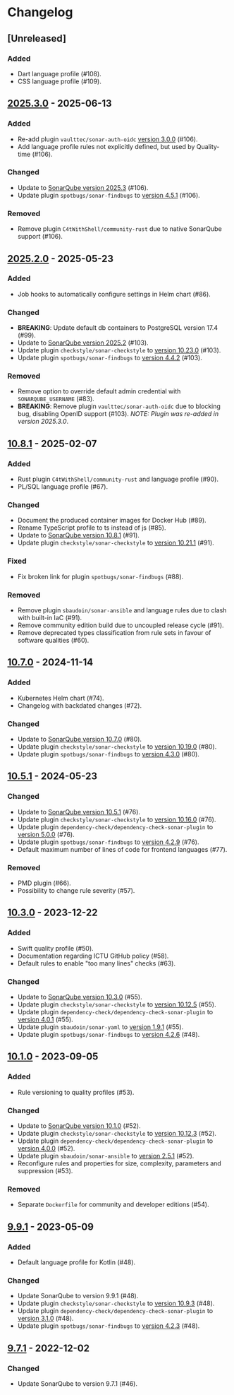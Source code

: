 # Changelog

## [Unreleased]

### Added

- Dart language profile (#108).
- CSS language profile (#109).

## [2025.3.0](https://github.com/ICTU/sonar/releases/tag/2025.3.0) - 2025-06-13

### Added

- Re-add plugin `vaulttec/sonar-auth-oidc` [version 3.0.0](https://github.com/vaulttec/sonar-auth-oidc/releases/tag/3.0.0) (#106).
- Add language profile rules not explicitly defined, but used by Quality-time (#106).

### Changed

- Update to [SonarQube version 2025.3](https://www.sonarsource.com/products/sonarqube/whats-new/2025-3/) (#106).
- Update plugin `spotbugs/sonar-findbugs` to [version 4.5.1](https://github.com/spotbugs/sonar-findbugs/releases/tag/4.5.1) (#106).

### Removed

- Remove plugin `C4tWithShell/community-rust` due to native SonarQube support (#106).

## [2025.2.0](https://github.com/ICTU/sonar/releases/tag/2025.2.0) - 2025-05-23

### Added

- Job hooks to automatically configure settings in Helm chart (#86).

### Changed

- **BREAKING**: Update default db containers to PostgreSQL version 17.4 (#99).
- Update to [SonarQube version 2025.2](https://www.sonarsource.com/products/sonarqube/whats-new/2025-2/) (#103).
- Update plugin `checkstyle/sonar-checkstyle` to [version 10.23.0](https://github.com/checkstyle/sonar-checkstyle/releases/tag/10.23.0) (#103).
- Update plugin `spotbugs/sonar-findbugs` to [version 4.4.2](https://github.com/spotbugs/sonar-findbugs/releases/tag/4.4.2) (#103).

### Removed

- Remove option to override default admin credential with `SONARQUBE_USERNAME` (#83).
- **BREAKING**: Remove plugin `vaulttec/sonar-auth-oidc` due to blocking bug, disabling OpenID support (#103). _NOTE: Plugin was re-added in version 2025.3.0_.

## [10.8.1](https://github.com/ICTU/sonar/releases/tag/10.8.1) - 2025-02-07

### Added

- Rust plugin `C4tWithShell/community-rust` and language profile (#90).
- PL/SQL language profile (#67).

### Changed

- Document the produced container images for Docker Hub (#89).
- Rename TypeScript profile to ts instead of js (#85).
- Update to [SonarQube version 10.8.1](https://www.sonarsource.com/products/sonarqube/whats-new/sonarqube-10-7/) (#91).
- Update plugin `checkstyle/sonar-checkstyle` to [version 10.21.1](https://github.com/checkstyle/sonar-checkstyle/releases/tag/10.21.1) (#91).

### Fixed

- Fix broken link for plugin `spotbugs/sonar-findbugs` (#88).

### Removed

- Remove plugin `sbaudoin/sonar-ansible` and language rules due to clash with built-in IaC (#91).
- Remove community edition build due to uncoupled release cycle (#91).
- Remove deprecated types classification from rule sets in favour of software qualities (#60).

## [10.7.0](https://github.com/ICTU/sonar/releases/tag/10.7.0) - 2024-11-14

### Added

- Kubernetes Helm chart (#74).
- Changelog with backdated changes (#72).

### Changed

- Update to [SonarQube version 10.7.0](https://www.sonarsource.com/products/sonarqube/whats-new/sonarqube-10-7/) (#80).
- Update plugin `checkstyle/sonar-checkstyle` to [version 10.19.0](https://github.com/checkstyle/sonar-checkstyle/releases/tag/10.19.0) (#80).
- Update plugin `spotbugs/sonar-findbugs` to [version 4.3.0](https://github.com/spotbugs/sonar-findbugs/releases/tag/4.3.0) (#80).

## [10.5.1](https://github.com/ICTU/sonar/releases/tag/10.5.1) - 2024-05-23

### Changed

- Update to [SonarQube version 10.5.1](https://www.sonarsource.com/products/sonarqube/whats-new/sonarqube-10-5/) (#76).
- Update plugin `checkstyle/sonar-checkstyle` to [version 10.16.0](https://github.com/checkstyle/sonar-checkstyle/releases/tag/10.16.0) (#76).
- Update plugin `dependency-check/dependency-check-sonar-plugin` to [version 5.0.0](https://github.com/dependency-check/dependency-check-sonar-plugin/releases/tag/5.0.0) (#76).
- Update plugin `spotbugs/sonar-findbugs` to [version 4.2.9](https://github.com/spotbugs/sonar-findbugs/releases/tag/4.2.9) (#76).
- Default maximum number of lines of code for frontend languages (#77).

### Removed

- PMD plugin (#66).
- Possibility to change rule severity (#57).

## [10.3.0](https://github.com/ICTU/sonar/releases/tag/10.3.0) - 2023-12-22

### Added

- Swift quality profile (#50).
- Documentation regarding ICTU GitHub policy (#58).
- Default rules to enable "too many lines" checks (#63).

### Changed

- Update to [SonarQube version 10.3.0](https://www.sonarsource.com/products/sonarqube/whats-new/sonarqube-10-3/) (#55).
- Update plugin `checkstyle/sonar-checkstyle` to [version 10.12.5](https://github.com/checkstyle/sonar-checkstyle/releases/tag/10.12.5) (#55).
- Update plugin `dependency-check/dependency-check-sonar-plugin` to [version 4.0.1](https://github.com/dependency-check/dependency-check-sonar-plugin/releases/tag/4.0.1) (#55).
- Update plugin `sbaudoin/sonar-yaml` to [version 1.9.1](https://github.com/sbaudoin/sonar-yaml/releases/tag/v1.9.1) (#55).
- Update plugin `spotbugs/sonar-findbugs` to [version 4.2.6](https://github.com/spotbugs/sonar-findbugs/releases/tag/4.2.6) (#48).

## [10.1.0](https://github.com/ICTU/sonar/releases/tag/10.1.0) - 2023-09-05

### Added

- Rule versioning to quality profiles (#53).

### Changed

- Update to [SonarQube version 10.1.0](https://www.sonarsource.com/products/sonarqube/whats-new/sonarqube-10-1/) (#52).
- Update plugin `checkstyle/sonar-checkstyle` to [version 10.12.3](https://github.com/checkstyle/sonar-checkstyle/releases/tag/10.12.3) (#52).
- Update plugin `dependency-check/dependency-check-sonar-plugin` to [version 4.0.0](https://github.com/dependency-check/dependency-check-sonar-plugin/releases/tag/4.0.0) (#52).
- Update plugin `sbaudoin/sonar-ansible` to [version 2.5.1](https://github.com/sbaudoin/sonar-ansible/releases/tag/v2.5.1) (#52).
- Reconfigure rules and properties for size, complexity, parameters and suppression (#53).

### Removed

- Separate `Dockerfile` for community and developer editions (#54).

## [9.9.1](https://github.com/ICTU/sonar/releases/tag/9.9.1) - 2023-05-09

### Added

- Default language profile for Kotlin (#48).

### Changed

- Update SonarQube to version 9.9.1 (#48).
- Update plugin `checkstyle/sonar-checkstyle` to [version 10.9.3](https://github.com/checkstyle/sonar-checkstyle/releases/tag/10.9.3) (#48).
- Update plugin `dependency-check/dependency-check-sonar-plugin` to [version 3.1.0](https://github.com/dependency-check/dependency-check-sonar-plugin/releases/tag/3.1.0) (#48).
- Update plugin `spotbugs/sonar-findbugs` to [version 4.2.3](https://github.com/spotbugs/sonar-findbugs/releases/tag/4.2.3) (#48).

## [9.7.1](https://github.com/ICTU/sonar/releases/tag/9.7.1) - 2022-12-02

### Changed

- Update SonarQube to version 9.7.1 (#46).

